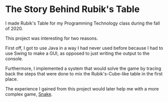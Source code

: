 # The Story Behind Rubik's Table

I made Rubik's Table for my Programming Technology class during the fall of 2020.

This project was interesting for two reasons.

First off, I got to use Java in a way I had never used before because I had to use Swing to make a GUI, as opposed to just writing the output to the console.

Furthermore, I implemented a system that would solve the game by tracing back the steps that were done to mix the Rubik's-Cube-like table in the first place.

The experience I gained from this project would later help me with a more complex game, [Snake](https://github.com/ZoltanKuli/Snake).
